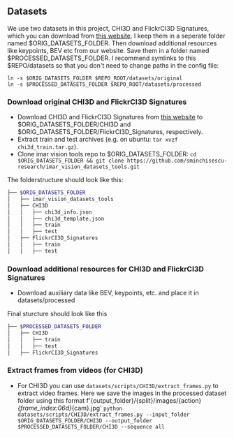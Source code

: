 ## Datasets
We use two datasets in this project, CHI3D and FlickrCI3D Signatures, which you can download from [this website](https://ci3d.imar.ro/download). I keep them in a seperate folder named $ORIG_DATASETS_FOLDER. Then download additional resources like keypoints, BEV etc from our website. Save them in a folder named $PROCESSED_DATASETS_FOLDER. I recommend symlinks to this $REPO/datasets so that you don't need to change paths in the config file:

```
ln -s $ORIG_DATASETS_FOLDER $REPO_ROOT/datasets/original
ln -s $PROCESSED_DATASETS_FOLDER $REPO_ROOT/datasets/processed
```


### Download original CHI3D and FlickrCI3D Signatures
- Download CHI3D and FlickrCI3D Signatures from [this website](https://ci3d.imar.ro/download) to $ORIG_DATASETS_FOLDER/CHI3D and $ORIG_DATASETS_FOLDER/FlickrCI3D_Signatures, respectively. 
- Extract train and test archives (e.g. on ubuntu: `tar xvzf chi3d_train.tar.gz`). 
- Clone imar vision tools repo to $ORIG_DATASETS_FOLDER: `cd $ORIG_DATASETS_FOLDER && git clone https://github.com/sminchisescu-research/imar_vision_datasets_tools.git`

The folderstructure should look like this:

```bash
├── $ORIG_DATASETS_FOLDER
│   ├── imar_vision_datasets_tools
│   ├── CHI3D
│   │   ├── chi3d_info.json
│   │   ├── chi3d_template.json
│   │   ├── train
│   │   ├── test
│   ├── FlickrCI3D_Signatures
│   │   ├── train
│   │   ├── test
```


### Download additional resources for CHI3D and FlickrCI3D Signatures
- Download auxiliary data like BEV, keypoints, etc. and place it in datasets/processed

Final sturcture should look like this
```bash
├── $PROCESSED_DATASETS_FOLDER
│   ├── CHI3D
│   │   ├── train
│   │   ├── test
│   ├── FlickrCI3D_Signatures
```

### Extract frames from videos (for CHI3D) 
- For CHI3D you can use `datasets/scripts/CHI3D/extract_frames.py` to extract video frames. Here we save the images in the processed dataset folder using this format f'{output_folder}/{split}/images/{action}_{frame_index:06d}_{cam}.jpg'
`python datasets/scripts/CHI3D/extract_frames.py --input_folder $ORIG_DATASETS_FOLDER/CHI3D --output_folder $PROCESSED_DATASETS_FOLDER/CHI3D --sequence all`
